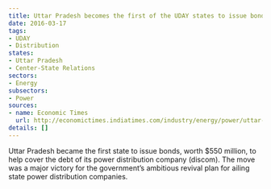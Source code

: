 ```yaml
---
title: Uttar Pradesh becomes the first of the UDAY states to issue bonds
date: 2016-03-17
tags:
- UDAY
- Distribution
states:
- Uttar Pradesh
- Center-State Relations
sectors:
- Energy
subsectors:
- Power
sources:
- name: Economic Times
  url: http://economictimes.indiatimes.com/industry/energy/power/uttar-pradesh-to-issue-bonds-worth-rs-3677-crore-to-aid-ailing-state-discoms/articleshow/51352143.cms
details: []
---
```


Uttar Pradesh became the first state to issue bonds, worth $550 million, to help cover the debt of its power distribution company (discom). The move was a major victory for the government’s ambitious revival plan for ailing state power distribution companies.
